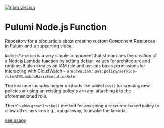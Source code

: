 [![npm version](https://badge.fury.io/js/@exanubes%2Fpulumi-nodejs-function.svg)](https://badge.fury.io/js/@exanubes%2Fpulumi-nodejs-function)

# Pulumi Node.js Function

Repository for a blog article about [creating custom Component Resources in Pulumi](https://exanubes.com/blog/creating-a-custom-component-resource-in-pulumi) and a supporting [video](https://youtu.be/wQ-JwIUzVUM).

`NodejsFunction` is a very simple component that streamlines the creation of a Nodejs Lambda function by setting default values for architecture and runtime. It also creates an IAM role and assigns basic permissions for interacting with CloudWatch – `arn:aws:iam::aws:policy/service-role/AWSLambdaBasicExecutionRole`.

The instance includes helper methods like `addPolicy()` for creating new policies or using an existing policy's arn and attaching it to the aforementioned role. 

There's also `grantInvoke()` method for assigning a resource-based policy to allow other services e.g., api gateway, to invoke the lambda.

[see usage](nodejs_function/README.md)
